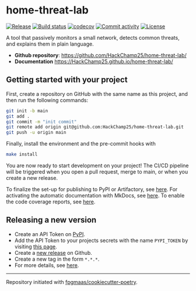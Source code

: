# home-threat-lab

[![Release](https://img.shields.io/github/v/release/HackChamp25/home-threat-lab)](https://img.shields.io/github/v/release/HackChamp25/home-threat-lab)
[![Build status](https://img.shields.io/github/actions/workflow/status/HackChamp25/home-threat-lab/main.yml?branch=main)](https://github.com/HackChamp25/home-threat-lab/actions/workflows/main.yml?query=branch%3Amain)
[![codecov](https://codecov.io/gh/HackChamp25/home-threat-lab/branch/main/graph/badge.svg)](https://codecov.io/gh/HackChamp25/home-threat-lab)
[![Commit activity](https://img.shields.io/github/commit-activity/m/HackChamp25/home-threat-lab)](https://img.shields.io/github/commit-activity/m/HackChamp25/home-threat-lab)
[![License](https://img.shields.io/github/license/HackChamp25/home-threat-lab)](https://img.shields.io/github/license/HackChamp25/home-threat-lab)

A tool that passively monitors a small network, detects common threats, and explains them in plain language.

- **Github repository**: <https://github.com/HackChamp25/home-threat-lab/>
- **Documentation** <https://HackChamp25.github.io/home-threat-lab/>

## Getting started with your project

First, create a repository on GitHub with the same name as this project, and then run the following commands:

```bash
git init -b main
git add .
git commit -m "init commit"
git remote add origin git@github.com:HackChamp25/home-threat-lab.git
git push -u origin main
```

Finally, install the environment and the pre-commit hooks with

```bash
make install
```

You are now ready to start development on your project!
The CI/CD pipeline will be triggered when you open a pull request, merge to main, or when you create a new release.

To finalize the set-up for publishing to PyPI or Artifactory, see [here](https://fpgmaas.github.io/cookiecutter-poetry/features/publishing/#set-up-for-pypi).
For activating the automatic documentation with MkDocs, see [here](https://fpgmaas.github.io/cookiecutter-poetry/features/mkdocs/#enabling-the-documentation-on-github).
To enable the code coverage reports, see [here](https://fpgmaas.github.io/cookiecutter-poetry/features/codecov/).

## Releasing a new version

- Create an API Token on [PyPI](https://pypi.org/).
- Add the API Token to your projects secrets with the name `PYPI_TOKEN` by visiting [this page](https://github.com/HackChamp25/home-threat-lab/settings/secrets/actions/new).
- Create a [new release](https://github.com/HackChamp25/home-threat-lab/releases/new) on Github.
- Create a new tag in the form `*.*.*`.
- For more details, see [here](https://fpgmaas.github.io/cookiecutter-poetry/features/cicd/#how-to-trigger-a-release).

---

Repository initiated with [fpgmaas/cookiecutter-poetry](https://github.com/fpgmaas/cookiecutter-poetry).

